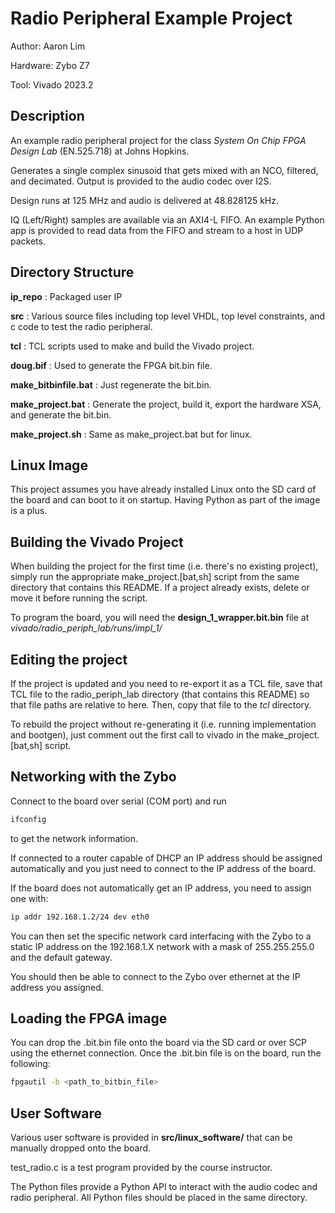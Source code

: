 # Radio Peripheral Example Project

Author: Aaron Lim

Hardware: Zybo Z7

Tool: Vivado 2023.2

## Description

An example radio peripheral project for the class _System On Chip FPGA Design Lab_ (EN.525.718) at
Johns Hopkins.

Generates a single complex sinusoid that gets mixed with an NCO, filtered, and decimated. Output is provided to the audio codec over I2S.

Design runs at 125 MHz and audio is delivered at 48.828125 kHz.

IQ (Left/Right) samples are available via an AXI4-L FIFO. An example Python app is provided to read data from the FIFO and stream to a host in UDP packets.

## Directory Structure

**ip_repo** : Packaged user IP

**src** : Various source files including top level VHDL, top level constraints, and c code to test the radio peripheral.

**tcl** : TCL scripts used to make and build the Vivado project.

**doug.bif** : Used to generate the FPGA bit.bin file.

**make_bitbinfile.bat** : Just regenerate the bit.bin.

**make_project.bat** : Generate the project, build it, export the hardware XSA, and generate the bit.bin.

**make_project.sh** : Same as make_project.bat but for linux.

## Linux Image

This project assumes you have already installed Linux onto the SD card of the board and can boot to it on startup. Having Python as part of the image is a plus.

## Building the Vivado Project

When building the project for the first time (i.e. there's no existing project), simply run the appropriate make_project.[bat,sh] script from the same directory that contains this README. If a project already exists, delete or move it before running the script.

To program the board, you will need the **design_1_wrapper.bit.bin** file at *vivado/radio_periph_lab/runs/impl_1/*

## Editing the project

If the project is updated and you need to re-export it as a TCL file, save that TCL file to the radio_periph_lab directory (that contains this README) so that file paths are relative to here. Then, copy that file to the *tcl* directory.

To rebuild the project without re-generating it (i.e. running implementation and bootgen), just comment out the first call to vivado in the make_project.[bat,sh] script.

## Networking with the Zybo

Connect to the board over serial (COM port) and run

```bash
ifconfig
```

to get the network information.

If connected to a router capable of DHCP an IP address should be assigned automatically and you just need to connect to the IP address of the board.

If the board does not automatically get an IP address, you need to assign one with:

```bash
ip addr 192.168.1.2/24 dev eth0
```

You can then set the specific network card interfacing with the Zybo to a static IP address on the 192.168.1.X network with a mask of 255.255.255.0 and the default gateway.

You should then be able to connect to the Zybo over ethernet at the IP address you assigned.

## Loading the FPGA image

You can drop the .bit.bin file onto the board via the SD card or over SCP using the ethernet connection. Once the .bit.bin file is on the board, run the following:

```bash
fpgautil -b <path_to_bitbin_file>
```

## User Software

Various user software is provided in **src/linux_software/** that can be manually dropped onto the board.

test_radio.c is a test program provided by the course instructor.

The Python files provide a Python API to interact with the audio codec and radio peripheral. All Python files should be placed in the same directory.
